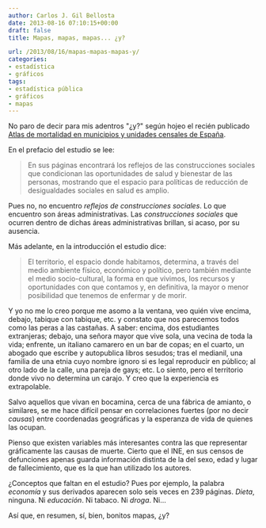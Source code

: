```yaml
---
author: Carlos J. Gil Bellosta
date: 2013-08-16 07:10:15+00:00
draft: false
title: Mapas, mapas, mapas... ¿y?

url: /2013/08/16/mapas-mapas-mapas-y/
categories:
- estadística
- gráficos
tags:
- estadística pública
- gráficos
- mapas
---
```


No paro de decir para mis adentros "¿y?" según hojeo el recién publicado [Atlas de mortalidad en municipios y unidades censales de España](http://www.fbbva.es/TLFU/microsites/atlasmortalidad/js/archivos/atles_protegit.pdf).

En el prefacio del estudio se lee:

> En sus páginas encontrará los reflejos de las construcciones sociales que condicionan las oportunidades de salud y bienestar de las personas, mostrando que el espacio para políticas de reducción de desigualdades sociales en salud es amplio.

Pues no, no encuentro _reflejos de construcciones sociales_. Lo que encuentro son áreas administrativas. Las _construcciones sociales_ que ocurren dentro de dichas áreas administrativas brillan, si acaso, por su ausencia.

Más adelante, en la introducción el estudio dice:

>El territorio, el espacio donde habitamos, determina, a través del medio ambiente físico, económico y político, pero también mediante el medio socio-cultural, la forma en que vivimos, los recursos y oportunidades con que contamos y, en definitiva, la mayor o menor posibilidad que tenemos de enfermar y de morir.

Y yo no me lo creo porque me asomo a la ventana, veo quién vive encima, debajo, tabique con tabique, etc. y constato que nos parecemos todos como las peras a las castañas. A saber: encima, dos estudiantes extranjeras; debajo, una señora mayor que vive sola, una vecina de toda la vida; enfrente, un italiano camarero en un bar de copas; en el cuarto, un abogado que escribe y autopublica libros sesudos; tras el medianil, una familia de una etnia cuyo nombre ignoro si es legal reproducir en público; al otro lado de la calle, una pareja de gays; etc. Lo siento, pero el territorio donde vivo no determina un carajo. Y creo que la experiencia es extrapolable.

Salvo aquellos que vivan en bocamina, cerca de una fábrica de amianto, o similares, se me hace difícil pensar en correlaciones fuertes (por no decir _causas_) entre coordenadas geográficas y la esperanza de vida de quienes las ocupan.

Pienso que existen variables más interesantes contra las que representar gráficamente las causas de muerte. Cierto que el INE, en sus censos de defunciones apenas guarda información distinta de la del sexo, edad y lugar de fallecimiento, que es la que han utilizado los autores.

¿Conceptos que faltan en el estudio? Pues por ejemplo, la palabra _economía_ y sus derivados aparecen solo seis veces en 239 páginas. _Dieta_, ninguna. Ni _educación_. Ni tabaco. Ni _droga_. Ni...

Así que, en resumen, sí, bien, bonitos mapas, ¿y?